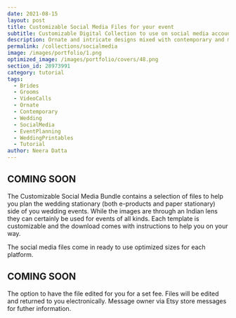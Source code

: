 ```yaml
---
date: 2021-08-15 
layout: post
title: Customizable Social Media Files for your event
subtitle: Customizable Digital Collection to use on social media accounts
description: Ornate and intricate designs mixed with contemporary and modern stationary options. Our customizable Digital Collection can be used accross all your socil medi accounts before, during and after your events.
permalink: /collections/socialmedia
image: /images/portfolio/1.png
optimized_image: /images/portfolio/covers/48.png
section_id: 28973991
category: tutorial
tags:
  - Brides
  - Grooms
  - VideoCalls
  - Ornate
  - Contemporary
  - Wedding
  - SocialMedia
  - EventPlanning
  - WeddingPrintables
  - Tutorial
author: Neera Datta
---
```


## COMING SOON

The Customizable Social Media Bundle contains a selection of files to help you plan the wedding stationary (both e-products and paper stationary) side of you wedding events. While the images are through an Indian lens they can certainly be used for events of all kinds. Each template is customizable and the download comes with instructions to help you on your way. 

The social media files come in ready to use optimized sizes for each platform. 

## COMING SOON

The option to have the file edited for you for a set fee. Files will be edited and returned to you electronically. Message owner via Etsy store messages for futher information.